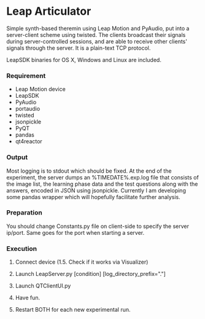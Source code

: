 Leap Articulator
============================================================

Simple synth-based theremin using Leap Motion and PyAudio, put into a server-client scheme using twisted. The clients
broadcast their signals during server-controlled sessions, and are able to receive other clients' signals through the 
server. It is a plain-text TCP protocol.

LeapSDK binaries for OS X, Windows and Linux are included.

### Requirement ###

* Leap Motion device
* LeapSDK
* PyAudio
* portaudio
* twisted
* jsonpickle
* PyQT
* pandas
* qt4reactor

### Output ###
Most logging is to stdout which should be fixed. At the end of the experiment, the server dumps an %TIMEDATE%.exp.log file that consists of the image list, the learning phase data and
the test questions along with the answers, encoded in JSON using jsonpickle. Currently I am developing some pandas wrapper which will hopefully facilitate further analysis.

### Preparation ###

You should change Constants.py file on client-side to specify the server ip/port. Same goes for the port when starting a server. 

### Execution ###

1. Connect device (1.5. Check if it works via Visualizer)

2. Launch LeapServer.py [condition] [log_directory_prefix="."]

3. Launch QTClientUI.py

4. Have fun.

5. Restart BOTH for each new experimental run.